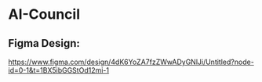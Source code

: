 # AI-Council

## Figma Design:

https://www.figma.com/design/4dK6YoZA7fzZWwADyGNlJi/Untitled?node-id=0-1&t=1BX5ibGGStOd12mi-1